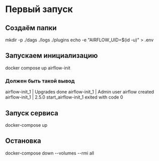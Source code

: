 # Первый запуск
## Создаём папки
mkdir -p ./dags ./logs ./plugins
echo -e "AIRFLOW_UID=$(id -u)" > .env

## Запускаем инициализацию
docker compose up airflow-init

### Должен быть такой вывод
airflow-init_1       | Upgrades done
airflow-init_1       | Admin user airflow created
airflow-init_1       | 2.5.0
start_airflow-init_1 exited with code 0


## Запуск сервиса
docker-compose up

## Остановка
docker-compose down --volumes --rmi all

